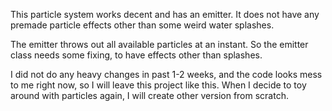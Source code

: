 This particle system works decent and has an emitter. 
It does not have any premade particle effects other than some weird water splashes.

The emitter throws out all available particles at an instant. 
So the emitter class needs some fixing, to have effects other than splashes.

I did not do any heavy changes in past 1-2 weeks, and the code looks mess to me right now, so I will leave this project like this.
When I decide to toy around with particles again, I will create other version from scratch.
